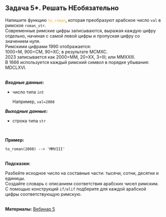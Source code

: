 <html>
<head>
  <meta charset="utf-8" />
  <style>
   .colortext {
    color: orange;
   }
  </style>
 </head>
<h2>Задача 5*. Решать НЕобязательно</h2>
<p>Напишите функцию <code><span class="colortext">to_roman</span></code>,
которая преобразуют арабское число <code>val</code> в римское <code>roman_str</code>.
<br>Современные римские цифры записываются, выражая каждую цифру отдельно,
начиная с самой левой цифры и пропуская цифру со значением нуля.
<br>Римскими цифрами 1990 отображается: 
<br>1000=М, 900=СМ, 90=ХС; в результате MCMXC.
<br>2023 записывается как 2000=MM, 20=XX, 3=III; или MMXXIII.
<br>В 1666 используется каждый римский символ в порядке убывания: MDCLXVI.
<br>
<br>
<p><b><i>Входные данные:</i></b>
  <ul>
  <li>число типа <code>int</code></li>
<p>Например, <code>val=2008</code>
</ul>
<p><b><i>Выходные данные:</i></b>
<ul>
  <li>
    строка типа <code>str</code>
  </li>
</ul>
<br>
<p><b>Пример:</b>
  <p><code>to_roman(2008) --> 'MMVIII'</code>
<br>
<br>
<p><b>Подсказки:</b>
<div class="hint">
<div>Разбейте исходное число на составные части: тысячи, сотни, десятки и единицы.</div>
</div>
<div class="hint">
<div>Создайте словарь с описанием соответствия арабских чисел римским.</div>
</div>
<div class="hint">
<div>С помощью конструкций <code>if/elif</code> подберите для каждой арабской цифры соответствующую римскую.</div>
</div>
<br>

  <p><b>Материалы:</b>
  <a href="https://n.sbis.ru/shared/disk/234762ea-6ac7-4202-913c-64ee16ee2374">Вебинар 5</a>
<br>
<br>
</html>